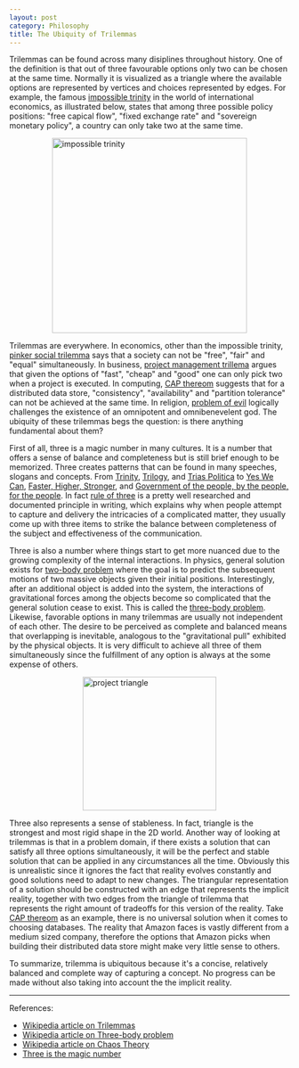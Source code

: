 ```yaml
---
layout: post
category: Philosophy
title: The Ubiquity of Trilemmas
---
```


Trilemmas can be found across many disiplines throughout history. One of the definition is that out of three favourable options only two can be chosen at the same time.
Normally it is visualized as a triangle where the available options are represented by vertices and
choices represented by edges. For example, the famous [impossible trinity](https://en.wikipedia.org/wiki/Impossible_trinity) in the world of international economics,
as illustrated below, states that among three possible policy positions: "free capical flow", "fixed exchange rate" and "sovereign monetary policy", a country can only take two
at the same time.

<img src="{{ site.baseurl }}/images/impossible_trinity_diagram.svg" alt="impossible trinity" style="margin-top: 10px; margin-left: auto; margin-right: auto; display: block; width: 350px;"/>

Trilemmas are everywhere.
In economics, other than the impossible trinity, [pinker social trilemma](https://en.wikipedia.org/wiki/Trilemma#The_Pinker_social_trilemma)
says that a society can not be "free", "fair" and "equal" simultaneously. In business, [project management trillema](https://en.wikipedia.org/wiki/Project_management_triangle) argues that
given the options of "fast", "cheap" and "good" one can only pick two when a project is executed. In computing,
[CAP thereom](https://en.wikipedia.org/wiki/CAP_theorem) suggests that for a distributed data store, "consistency", "availability" and "partition tolerance"
can not be achieved at the same time. In religion, [problem of evil](https://en.wikipedia.org/wiki/Problem_of_evil#Epicurus) logically challenges the existence of
an omnipotent and omnibenevelent god. The ubiquity of these trilemmas begs the question: is there anything fundamental about them?

First of all, three is a magic number in many cultures. It is a number that offers a sense of balance and completeness but is still brief enough to be memorized.
Three creates patterns that can be found in many speeches, slogans and concepts. From [Trinity](https://en.wikipedia.org/wiki/Trinity), [Trilogy](https://en.wikipedia.org/wiki/Trilogy),
and [Trias Politica](https://en.wikipedia.org/wiki/Separation_of_powers) to [Yes We Can](https://en.wikipedia.org/wiki/Barack_Obama_2008_presidential_campaign#Slogan), [Faster, Higher, Stronger](https://en.wikipedia.org/wiki/Olympic_symbols), 
and [Government of the people, by the people, for the people](https://en.wikipedia.org/wiki/Gettysburg_Address).
In fact [rule of three](https://en.wikipedia.org/wiki/Rule_of_three_(writing)) is a pretty well researched and documented principle in writing, which explains why when
people attempt to capture and delivery the intricacies of a complicated matter, they usually come up with three items to strike the balance between completeness of the subject and effectiveness of the communication.

Three is also a number where things start to get more nuanced due to the growing complexity of the internal interactions. In physics, general solution exists for [two-body problem](https://en.wikipedia.org/wiki/Two-body_problem)
where the goal is to predict the subsequent motions of two massive objects given their initial positions. Interestingly, after an additional object is added into the system, the interactions
of gravitational forces among the objects become so complicated that the general solution cease to exist. This is called the [three-body problem](https://en.wikipedia.org/wiki/Three-body_problem).
Likewise, favorable options in many trilemmas are usually not independent of each other. The desire to be perceived as complete and balanced means that overlapping is inevitable, analogous to
the "gravitational pull" exhibited by the physical objects. It is very difficult to achieve all three of them simultaneously since the fulfillment of any option is always at the some expense of others.

<img src="{{site.baseurl}}/images/project-triangle.svg" alt="project triangle" style="margin-top: 10px; margin-left: auto; margin-right: auto; display: block; width: 240px;"/>

Three also represents a sense of stableness. In fact, triangle is the strongest and most rigid shape in the 2D world. Another way of looking at trilemmas is that in a problem domain, if there exists a solution that can satisfy
all three options simultaneously, it will be the perfect and stable solution that can be applied in any circumstances all the time. Obviously this is unrealistic since it ignores the fact that
reality evolves constantly and good solutions need to adapt to new changes. The triangular representation of a solution should be constructed with an edge that represents the
implicit reality, together with two edges from the triangle of trilemma that represents the right amount of tradeoffs for this version of the reality. Take [CAP thereom](https://en.wikipedia.org/wiki/CAP_theorem) as
an example, there is no universal solution when it comes to choosing databases. The reality that Amazon faces is vastly different from a medium sized company, therefore the
options that Amazon picks when building their distributed data store might make very little sense to others. 

To summarize, trilemma is ubiquitous because it's a concise, relatively balanced and complete way of capturing a concept. No progress can be made without also taking into account the the implicit reality.

-----

References:
- [Wikipedia article on Trilemmas](https://en.wikipedia.org/wiki/Trilemma)
- [Wikipedia article on Three-body problem](https://en.wikipedia.org/wiki/Three-body_problem)
- [Wikipedia article on Chaos Theory](https://en.wikipedia.org/wiki/Chaos_theory)
- [Three is the magic number](https://wno.org.uk/news/three-is-the-magic-number)